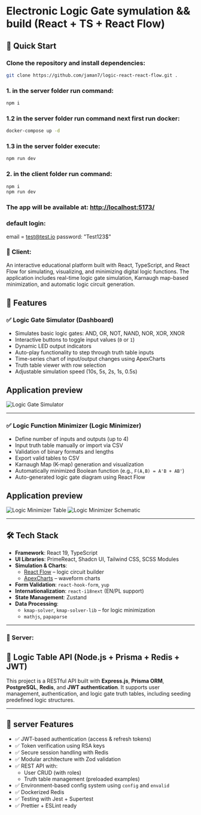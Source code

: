 # Electronic Logic Gate symulation && build (React + TS + React Flow)


## 🚀 Quick Start

### Clone the repository and install dependencies:

```bash
git clone https://github.com/jaman7/logic-react-react-flow.git .
```
### 1. in the server folder run command:

```bash
npm i
```

### 1.2 in the server folder run command next first run docker:

```bash
docker-compose up -d
```

### 1.3 in the server folder execute:

```bash
npm run dev
```

### 2. in the client folder run command:

```bash
npm i
npm run dev
```

### The app will be available at: [http://localhost:5173/](http://localhost:5173/)

### default login:
email = test@test.io
password: "Test123$"
 

### 🧠 Client:
An interactive educational platform built with React, TypeScript, and React Flow for simulating, visualizing, and minimizing digital logic functions. The application includes real-time logic gate simulation, Karnaugh map-based minimization, and automatic logic circuit generation.

## 🚀 Features

### ✅ Logic Gate Simulator (Dashboard)
- Simulates basic logic gates: AND, OR, NOT, NAND, NOR, XOR, XNOR
- Interactive buttons to toggle input values (`0` or `1`)
- Dynamic LED output indicators
- Auto-play functionality to step through truth table inputs
- Time-series chart of input/output changes using ApexCharts
- Truth table viewer with row selection
- Adjustable simulation speed (10s, 5s, 2s, 1s, 0.5s)

## Application preview
![Logic Gate Simulator](https://github.com/user-attachments/assets/aaa7c7f0-2dbb-48c9-8d02-15fa931799ac)

---

### ✅ Logic Function Minimizer (Logic Minimizer)
- Define number of inputs and outputs (up to 4)
- Input truth table manually or import via CSV
- Validation of binary formats and lengths
- Export valid tables to CSV
- Karnaugh Map (K-map) generation and visualization
- Automatically minimized Boolean function (e.g., `F(A,B) = A'B + AB'`)
- Auto-generated logic gate diagram using React Flow


## Application preview
![Logic Minimizer Table](https://github.com/user-attachments/assets/ef2e3edf-a332-4e78-9622-b5be362c7bc9)
![Logic Minimizer Schematic](https://github.com/user-attachments/assets/3dd5e254-00f7-4314-92da-852e4454bba6)

---

## 🛠 Tech Stack

- **Framework**: React 19, TypeScript
- **UI Libraries**: PrimeReact, Shadcn UI, Tailwind CSS, SCSS Modules
- **Simulation & Charts**:
  - [React Flow](https://reactflow.dev/) – logic circuit builder
  - [ApexCharts](https://apexcharts.com/) – waveform charts
- **Form Validation**: `react-hook-form`, `yup`
- **Internationalization**: `react-i18next` (EN/PL support)
- **State Management**: Zustand
- **Data Processing**:
  - `kmap-solver`, `kmap-solver-lib` – for logic minimization
  - `mathjs`, `papaparse`

---



### 🧠 Server:

## 🧠 Logic Table API (Node.js + Prisma + Redis + JWT)

This project is a RESTful API built with **Express.js**, **Prisma ORM**, **PostgreSQL**, **Redis**, and **JWT authentication**. It supports user management, authentication, and logic gate truth tables, including seeding predefined logic structures.

---

## 🚀 server Features

- ✅ JWT-based authentication (access & refresh tokens)
- ✅ Token verification using RSA keys
- ✅ Secure session handling with Redis
- ✅ Modular architecture with Zod validation
- ✅ REST API with:
  - User CRUD (with roles)
  - Truth table management (preloaded examples)
- ✅ Environment-based config system using `config` and `envalid`
- ✅ Dockerized Redis
- ✅ Testing with Jest + Supertest
- ✅ Prettier + ESLint ready
